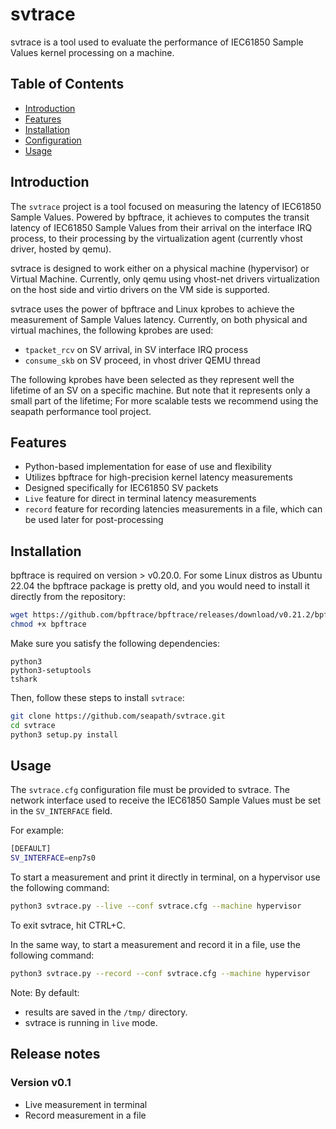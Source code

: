 # svtrace

svtrace is a tool used to evaluate the performance of IEC61850
Sample Values kernel processing on a machine.

## Table of Contents

- [Introduction](#introduction)
- [Features](#features)
- [Installation](#installation)
- [Configuration](#configuration)
- [Usage](#usage)

## Introduction

The `svtrace` project is a tool focused on measuring the latency of
IEC61850 Sample Values. Powered by bpftrace, it achieves to computes the
transit latency of IEC61850 Sample Values from their arrival on the
interface IRQ process, to their processing by the virtualization agent
(currently vhost driver, hosted by qemu).

svtrace is designed to work either on a physical machine
(hypervisor) or Virtual Machine. Currently, only qemu using vhost-net
drivers virtualization on the host side and virtio drivers on the VM side
is supported.

svtrace uses the power of bpftrace and Linux kprobes to achieve
the measurement of Sample Values latency. Currently, on both physical
and virtual machines, the following kprobes are used:
* `tpacket_rcv` on SV arrival, in SV interface IRQ process
* `consume_skb` on SV proceed, in vhost driver QEMU thread

The following kprobes have been selected as they represent well the
lifetime of an SV on a specific machine. But note that it represents
only a small part of the lifetime; For more scalable tests we recommend
using the seapath performance tool project.

## Features

- Python-based implementation for ease of use and flexibility
- Utilizes bpftrace for high-precision kernel latency measurements
- Designed specifically for IEC61850 SV packets
- `Live` feature for direct in terminal latency measurements
- `record` feature for recording latencies measurements in a file,
   which can be used later for post-processing


## Installation

bpftrace is required on version > v0.20.0. For some Linux distros as
Ubuntu 22.04 the bpftrace package is pretty old, and you would need to
install it directly from the repository:

```bash
wget https://github.com/bpftrace/bpftrace/releases/download/v0.21.2/bpftrace .
chmod +x bpftrace
```

Make sure you satisfy the following dependencies:
```
python3
python3-setuptools
tshark
```

Then, follow these steps to install `svtrace`:

```bash
git clone https://github.com/seapath/svtrace.git
cd svtrace
python3 setup.py install
```


## Usage

The `svtrace.cfg` configuration file must be provided to svtrace.
The network interface used to receive the IEC61850 Sample Values must
be set in the `SV_INTERFACE` field.

For example:

```bash
[DEFAULT]
SV_INTERFACE=enp7s0
```

To start a measurement and print it directly in terminal, on a
hypervisor use the following command:

```bash
python3 svtrace.py --live --conf svtrace.cfg --machine hypervisor
```

To exit svtrace, hit CTRL+C.

In the same way, to start a measurement and record it in a file, use
the following command:

```bash
python3 svtrace.py --record --conf svtrace.cfg --machine hypervisor
```

Note: By default:
* results are saved in the `/tmp/` directory.
* svtrace is running in `live` mode.

## Release notes

### Version v0.1

* Live measurement in terminal
* Record measurement in a file
